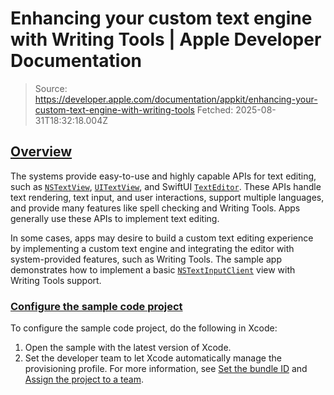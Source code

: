 # Enhancing your custom text engine with Writing Tools | Apple Developer Documentation

> Source: https://developer.apple.com/documentation/appkit/enhancing-your-custom-text-engine-with-writing-tools
> Fetched: 2025-08-31T18:32:18.004Z

## [Overview](https://developer.apple.com/documentation/appkit/enhancing-your-custom-text-engine-with-writing-tools#Overview)

The systems provide easy-to-use and highly capable APIs for text editing, such as [`NSTextView`](https://developer.apple.com/documentation/AppKit/NSTextView), [`UITextView`](https://developer.apple.com/documentation/UIKit/UITextView), and SwiftUI [`TextEditor`](https://developer.apple.com/documentation/SwiftUI/TextEditor). These APIs handle text rendering, text input, and user interactions, support multiple languages, and provide many features like spell checking and Writing Tools. Apps generally use these APIs to implement text editing.

In some cases, apps may desire to build a custom text editing experience by implementing a custom text engine and integrating the editor with system-provided features, such as Writing Tools. The sample app demonstrates how to implement a basic [`NSTextInputClient`](https://developer.apple.com/documentation/AppKit/NSTextInputClient) view with Writing Tools support.

### [Configure the sample code project](https://developer.apple.com/documentation/appkit/enhancing-your-custom-text-engine-with-writing-tools#Configure-the-sample-code-project)

To configure the sample code project, do the following in Xcode:

1.  Open the sample with the latest version of Xcode.
2.  Set the developer team to let Xcode automatically manage the provisioning profile. For more information, see [Set the bundle ID](https://developer.apple.com/documentation/Xcode/preparing-your-app-for-distribution) and [Assign the project to a team](https://developer.apple.com/documentation/Xcode/preparing-your-app-for-distribution).
